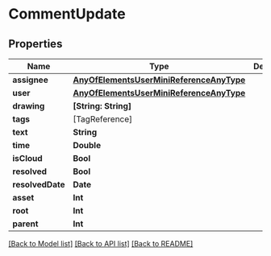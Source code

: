 # CommentUpdate

## Properties

Name | Type | Description | Notes
------------ | ------------- | ------------- | -------------
**assignee** | [**AnyOfElementsUserMiniReferenceAnyType**](AnyOfElementsUserMiniReferenceAnyType.md) |  | [optional] 
**user** | [**AnyOfElementsUserMiniReferenceAnyType**](AnyOfElementsUserMiniReferenceAnyType.md) |  | [optional] 
**drawing** | **[String: String]** |  | [optional] 
**tags** | [TagReference] |  | [optional] 
**text** | **String** |  | [optional] 
**time** | **Double** |  | [optional] 
**isCloud** | **Bool** |  | [optional] 
**resolved** | **Bool** |  | [optional] 
**resolvedDate** | **Date** |  | [optional] 
**asset** | **Int** |  | 
**root** | **Int** |  | [optional] 
**parent** | **Int** |  | [optional] 

[[Back to Model list]](../#documentation-for-models) [[Back to API list]](../#documentation-for-api-endpoints) [[Back to README]](../)


